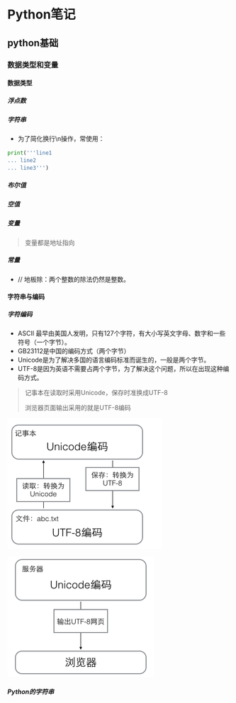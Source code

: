 # Python笔记



## python基础

### 数据类型和变量

#### 数据类型

##### 浮点数

##### 字符串

* 为了简化换行\n操作，常使用：

```python
print('''line1
... line2
... line3''')
```

##### 布尔值

##### 空值

##### 变量

> 变量都是地址指向

##### 常量

* // 地板除：两个整数的除法仍然是整数。

 #### 字符串与编码

##### 字符编码

* ASCII 最早由美国人发明，只有127个字符，有大小写英文字母、数字和一些符号（一个字节）。
* GB23112是中国的编码方式（两个字节）
* Unicode是为了解决多国的语言编码标准而诞生的，一般是两个字节。
* UTF-8是因为英语不需要占两个字节，为了解决这个问题，所以在出现这种编码方式。

> 记事本在读取时采用Unicode，保存时准换成UTF-8
>
> 浏览器页面输出采用的就是UTF-8编码

![编码图1](images\编码图1.png)

![编码图2](images\编码图2.png)



##### Python的字符串



